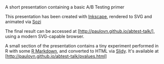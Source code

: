 A short presentation containing a basic A/B Testing primer

This presentation has been created with [Inkscape](https://inkscape.org/), rendered to SVG and animated via [Sozi](http://sozi.baierouge.fr/)

The final result can be accessed at [http://paulovn.github.io/abtest-talk/], using a modern SVG-capable browser.

A small section of the presentation contains a tiny experiment performed in R with some [R Markdown](http://rmarkdown.rstudio.com/), and converted to HTML via [Slidy](http://www.w3.org/Talks/Tools/Slidy2/). It's available at [http://paulovn.github.io/abtest-talk/pvalues.html]
